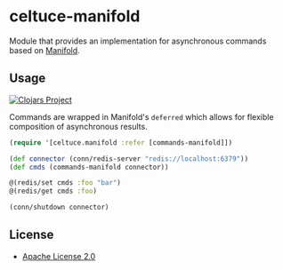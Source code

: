# celtuce-manifold

Module that provides an implementation for asynchronous commands based on [Manifold][].

## Usage

[![Clojars Project](https://img.shields.io/clojars/v/dev.ecocore/celtuce-manifold.svg)](https://clojars.org/dev.ecocore/celtuce-manifold)

Commands are wrapped in Manifold's `deferred` which allows for flexible composition of asynchronous results.

```clj
(require '[celtuce.manifold :refer [commands-manifold]])

(def connector (conn/redis-server "redis://localhost:6379"))
(def cmds (commands-manifold connector))

@(redis/set cmds :foo "bar")
@(redis/get cmds :foo)

(conn/shutdown connector)
```

## License

* [Apache License 2.0](http://www.apache.org/licenses/LICENSE-2.0)

[manifold]: https://github.com/ztellman/manifold